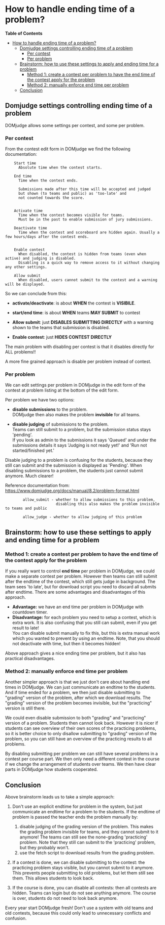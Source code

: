 

# How to handle ending time of a problem?

**Table of Contents**
<!--ts-->
* [How to handle ending time of a problem?](#how-to-handle-ending-time-of-a-problem)
   * [Domjudge settings controlling ending time of a problem](#domjudge-settings-controlling-ending-time-of-a-problem)
      * [Per contest](#per-contest)
      * [Per problem](#per-problem)
   * [Brainstorm: how to use these settings to apply and ending time for a problem](#brainstorm-how-to-use-these-settings-to-apply-and-ending-time-for-a-problem)
      * [Method 1: create a contest per problem to have the end time of the contest apply for the problem](#method-1-create-a-contest-per-problem-to-have-the-end-time-of-the-contest-apply-for-the-problem)
      * [Method 2: manually enforce end time per problem](#method-2-manually-enforce-end-time-per-problem)
   * [Conclusion](#conclusion)
<!--te-->


## Domjudge settings controlling ending time of a problem 

DOMjudge allows some settings per contest, and some per problem.

### Per contest

 
  From the contest edit form in DOMjudge we find the
  following documentation: 

        Start time
          Absolute time when the contest starts.

        End time
          Time when the contest ends. 
  
          Submissions made after this time will be accepted and judged 
          but shown (to teams and public) as 'too-late' and 
          not counted towards the score.
   

        Activate time
          Time when the contest becomes visible for teams. 
          Must be in the past to enable submission of jury submissions.

        Deactivate time
          Time when the contest and scoreboard are hidden again. Usually a few hours/days after the contest ends.
          

        Enable contest
          When disabled, the contest is hidden from teams (even when active) and judging is disabled. 
          Disabling is a quick way to remove access to it without changing any other settings.

        Allow submit
          When disabled, users cannot submit to the contest and a warning will be displayed.
   


So we can conclude from this:
 
 * **activate/deactivate**: is about **WHEN** the contest is  **VISIBILE**.
   
 * **start/end time**: is about **WHEN** teams **MAY SUBMIT** to contest
      
 * **Allow submit**:  just **DISABLES SUBMITTING DIRECTLY** with a warning shown to the teams that submission is disabled.
                    
 * **Enable contest**:  just **HIDES CONTEST DIRECTLY**

    
The main problem with disabling per contest is that it disables directly for ALL problems!!

A more fine grained approach is disable per problem instead of contest.
   
### Per problem 

We can edit settings per problem in DOMjudge in the edit form of the contest  at problem listing at the bottom of the edit form.

Per problem we have two options:

 * **disable submissions** to the problem.<br> DOMjudge then also makes the problem **invisible** for all teams.
 
 * **disable judging** of submissions to the problem. <br>Teams can still submit to a problem, but the submission status stays 'pending'. <br>If you look as admin to the submissions it says 'Queued' and under the submissions details it says 'Judging is not ready yet!'  and 'Run not started/finished yet.'


Disable judging to a problem is confusing for the students, because they still can submit and 
the submission is displayed as 'Pending'. 
When disabling submissions to a problem, the students just cannot submit anymore. Much clearer!

Reference documentation from:
  https://www.domjudge.org/docs/manual/8.2/problem-format.html
     
            allow_submit - whether to allow submissions to this problem, 
                           disabling this also makes the problem invisible to teams and public
            
            allow_judge - whether to allow judging of this problem



        
 
## Brainstorm: how to use these settings to apply and ending time for a problem

### Method 1: create a contest per problem to have the end time of the contest apply for the problem

If you really want to control **end time** per problem in DOMjudge,  we could make a separate contest per problem.
However then teams can still submit after the endtime of the contest, which still gets judge in background. 
The team sees 'to late', but for download script you need to discard all submits after endtime. 
There are some advantages and disadvantages of this approach.

* **Advantage:** we have an end time per problem in DOMjudge with countdown timer.
* **Disadvantage:** for each problem you need to setup a contest, which is extra work. It is also confusing that you still can submit, even if you get result to late!<br>
  You can disable submit manually to fix this, but this is extra manual work which you wanted to prevent by using an endtime. Note, that you should not deactivate with time, but then it becomes hidden!

Above approach gives a nice ending time per problem, but it also has practical disadvantages.     
     
### Method 2: manually enforce end time per problem

Another simpler approach is that we just don't care about handling end times in DOMjudge. We can just communicate an endtime to the students. And if time ended for a problem, we then just disable submitting to "grading" version of the problem, after which we download results. The "grading" version of the problem becomes invisible, but the "practicing" version is still there.
       
We could even disable submission to both "grading" and "practicing" version of a problem. Students then cannot look back. However it is nicer if students can see overview of their own scores of the practicing problems, so it is better choice to only disallow submitting to  "grading" version of the problem, so you can still have an overview of the practicing results to all problems.
       
By disabling submitting per problem we can still have several problems in a contest per course part.
We then only need a different contest in the course if we change the arrangement of students over teams.
We then have clear parts in DOMjudge how students cooperated.
    
## Conclusion
       
Above brainstorm leads us to take a simple approach:
     
 1. Don't use an explicit endtime for problem in the system, but just communicate an endtime for a problem to the students.
  If the endtime of problem is passed the teacher ends the problem manually by: 

    1. disable judging of the grading version of the problem. 
        This makes the grading problem invisible for teams, and they cannot submit to it anymore!
        The teams can still see the none-grading 'practicing' problem.  Note that they still can submit to the 'practicing' problem, but they probably won't.
    2. use the fetch script to download results from the grading problem.
      
     
 2. If a contest is done, we can disable submitting to the contest: the practicing problem stays visible, but you cannot submit to it anymore. This prevents people submitting to old problems, but let them still see them. This allows students to look back.     
        
 3. If the course is done, you can disable all contests: then all contests are hidden. Teams can login but do not see anything anymore. The course is over, students do not need to look back anymore.
       

Every year start DOMjudge fresh! Don't use a system with old teams and old contests, because this
could only lead to unnecessary conflicts and confusion. 
